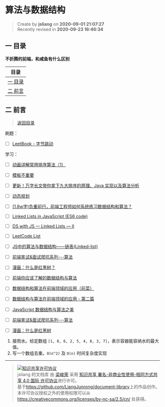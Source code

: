 算法与数据结构
===

> Create by **jsliang** on **2020-09-01 21:07:27**  
> Recently revised in **2020-09-23 16:46:34**

## <a name="chapter-one" id="chapter-one"></a>一 目录

**不折腾的前端，和咸鱼有什么区别**

| 目录 |
| --- |
| [一 目录](#chapter-one) |
| <a name="catalog-chapter-two" id="catalog-chapter-two"></a>[二 前言](#chapter-two) |

## <a name="chapter-two" id="chapter-two"></a>二 前言

> [返回目录](#chapter-one)

刷题：

* [ ] [LeetBook - 字节跳动](https://leetcode-cn.com/explore/interview/card/bytedance/)

学习：

* [ ] [动画详解常用排序算法（1）](https://mp.weixin.qq.com/s/XxmnKGLfstgbWjoj-eWddg)
* [ ] [模板不重要](https://mp.weixin.qq.com/s/d5Af7YwwrtdV_OqYzcWGSw)
* [ ] [更新！万字长文带你拿下九大排序的原理、Java 实现以及算法分析](https://mp.weixin.qq.com/s/vwzTA0UroV5nt_EWqhEspg)
* [ ] [动态规划](https://www.bilibili.com/video/BV1a4411y7uh?from=search&seid=9796558727922243523)

* [ ] [(1.8w字)负重前行，前端工程师如何系统练习数据结构和算法？](https://juejin.im/post/6844904061947346957)
* [ ] [Linked Lists in JavaScript (ES6 code)](https://codeburst.io/linked-lists-in-javascript-es6-code-part-1-6dd349c3dcc3)
* [ ] [DS with JS — Linked Lists — II](https://medium.com/dev-blogs/ds-with-js-linked-lists-ii-3b387596e27e)
* [ ] [LeetCode List](https://zxi.mytechroad.com/blog/leetcode-list/)
* [ ] [JS中的算法与数据结构——链表(Linked-list)](https://www.jianshu.com/p/f254ec665e57)
* [ ] [前端笔试&面试爬坑系列---算法](https://juejin.im/post/5b72f0caf265da282809f3b5)
* [ ] [漫画：什么是红黑树？](https://juejin.im/post/5a27c6946fb9a04509096248)
* [ ] [前端你应该了解的数据结构与算法](https://juejin.im/post/5b331bc7f265da598451fd88)
* [ ] [数据结构和算法在前端领域的应用（前菜）](https://juejin.im/post/5d3dc8466fb9a07efc49d0a9)
* [ ] [数据结构与算法在前端领域的应用 - 第二篇](https://lucifer.ren/blog/2019/09/19/algorthimn-fe-2/)
* [ ] [JavaScript 数据结构与算法之美](https://github.com/biaochenxuying/blog/issues/43)
* [ ] [前端笔试&面试爬坑系列---算法](https://juejin.im/post/6844903656865677326)
* [ ] [漫画：什么是红黑树](https://juejin.im/post/6844903519632228365)

1. 接雨水。给定数组 `[1, 8, 6, 2, 5, 4, 8, 3, 7]`，表示容器能容纳水的最大值。
2. 写一个数组去重。`O(n^2)` 及 `O(n)` 时间复杂度实现

---

> <a rel="license" href="http://creativecommons.org/licenses/by-nc-sa/4.0/"><img alt="知识共享许可协议" style="border-width:0" src="https://i.creativecommons.org/l/by-nc-sa/4.0/88x31.png" /></a><br /><span xmlns:dct="http://purl.org/dc/terms/" property="dct:title">jsliang 的文档库</span> 由 <a xmlns:cc="http://creativecommons.org/ns#" href="https://github.com/LiangJunrong/document-library" property="cc:attributionName" rel="cc:attributionURL">梁峻荣</a> 采用 <a rel="license" href="http://creativecommons.org/licenses/by-nc-sa/4.0/">知识共享 署名-非商业性使用-相同方式共享 4.0 国际 许可协议</a>进行许可。<br />基于<a xmlns:dct="http://purl.org/dc/terms/" href="https://github.com/LiangJunrong/document-library" rel="dct:source">https://github.com/LiangJunrong/document-library</a>上的作品创作。<br />本许可协议授权之外的使用权限可以从 <a xmlns:cc="http://creativecommons.org/ns#" href="https://creativecommons.org/licenses/by-nc-sa/2.5/cn/" rel="cc:morePermissions">https://creativecommons.org/licenses/by-nc-sa/2.5/cn/</a> 处获得。